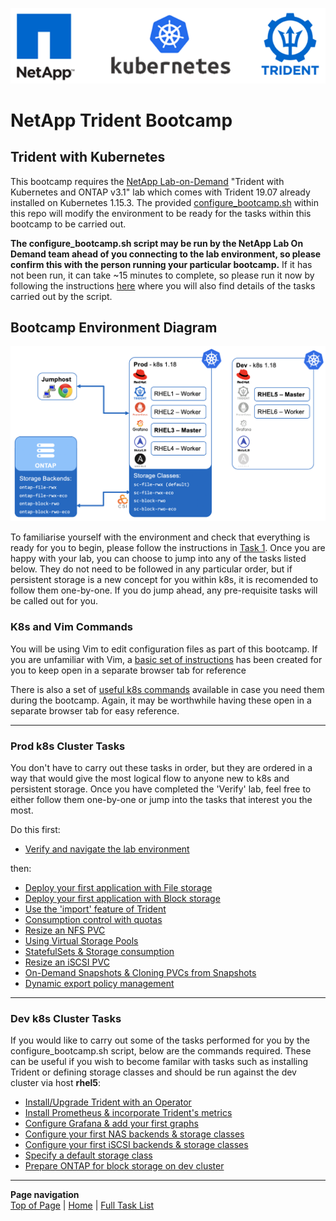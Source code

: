 <p align="center"><img src="images/k8s-header.png"></p>

# NetApp Trident Bootcamp

## Trident with Kubernetes

This bootcamp requires the [NetApp Lab-on-Demand](https://labondemand.netapp.com/) "Trident with Kubernetes and ONTAP v3.1" lab which comes with Trident 19.07 already installed on Kubernetes 1.15.3. The provided [configure_bootcamp.sh](trident_with_k8s/deploy/configure_bootcamp.sh) within this repo will modify the environment to be ready for the tasks within this bootcamp to be carried out.

**The configure_bootcamp.sh script may be run by the NetApp Lab On Demand team ahead of you connecting to the lab environment, so please confirm this with the person running your particular bootcamp.**  If it has not been run, it can take ~15 minutes to complete, so please run it now by following the instructions [here](trident_with_k8s/tasks/configure_bootcamp) where you will also find details of the tasks carried out by the script.

## Bootcamp Environment Diagram

<p align="center"><img src="images/lab-diagram.png"></p>

To familiarise yourself with the environment and check that everything is ready for you to begin, please follow the instructions in [Task 1](trident_with_k8s/tasks/verify_lab).  Once you are happy with your lab, you can choose to jump into any of the tasks listed below.  They do not need to be followed in any particular order, but if persistent storage is a new concept for you within k8s, it is recomended to follow them one-by-one.  If you do jump ahead, any pre-requisite tasks will be called out for you.

### K8s and Vim Commands

You will be using Vim to edit configuration files as part of this bootcamp.  If you are unfamiliar with Vim, a [basic set of instructions](trident_with_k8s/tasks/vim) has been created for you to keep open in a separate browser tab for reference

There is also a set of [useful k8s commands](trident_with_k8s/tasks/useful_commands) available in case you need them during the bootcamp.  Again, it may be worthwhile having these open in a separate browser tab for easy reference.

---------

### Prod k8s Cluster Tasks

You don't have to carry out these tasks in order, but they are ordered in a way that would give the most logical flow to anyone new to k8s and persistent storage.  Once you have completed the 'Verify' lab, feel free to either follow them one-by-one or jump into the tasks that interest you the most.

Do this first: 

* [Verify and navigate the lab environment](trident_with_k8s/tasks/verify_lab)  

then:

* [Deploy your first application with File storage](trident_with_k8s/tasks/file_app)  
* [Deploy your first application with Block storage](trident_with_k8s/tasks/block_app)  
* [Use the 'import' feature of Trident](trident_with_k8s/tasks/pv_import)  
* [Consumption control with quotas](trident_with_k8s/tasks/quotas)  
* [Resize an NFS PVC](trident_with_k8s/tasks/resize_file)  
* [Using Virtual Storage Pools](trident_with_k8s/tasks/storage_pools)  
* [StatefulSets & Storage consumption](trident_with_k8s/tasks/statefulsets)  
* [Resize an iSCSI PVC](trident_with_k8s/tasks/resize_block)  
* [On-Demand Snapshots & Cloning PVCs from Snapshots](trident_with_k8s/tasks/snapshots_clones)  
* [Dynamic export policy management](trident_with_k8s/tasks/dynamic_exports)  

---------

### Dev k8s Cluster Tasks

If you would like to carry out some of the tasks performed for you by the configure_bootcamp.sh script, below are the commands required.  These can be useful if you wish to become familar with tasks such as installing Trident or defining storage classes and should be run against the dev cluster via host **rhel5**:

* [Install/Upgrade Trident with an Operator](trident_with_k8s/tasks/install_trident)  
* [Install Prometheus & incorporate Trident's metrics](trident_with_k8s/tasks/config_prometheus)  
* [Configure Grafana & add your first graphs ](trident_with_k8s/tasks/config_grafana)  
* [Configure your first NAS backends & storage classes](trident_with_k8s/tasks/config_file)  
* [Configure your first iSCSI backends & storage classes](trident_with_k8s/tasks/config_block)  
* [Specify a default storage class](trident_with_k8s/tasks/default_sc)  
* [Prepare ONTAP for block storage on dev cluster](trident_with_k8s/tasks/ontap_block)  

---------
**Page navigation**  
[Top of Page](#top) | [Home](/README.md) | [Full Task List](/README.md#prod-k8s-cluster-tasks)
